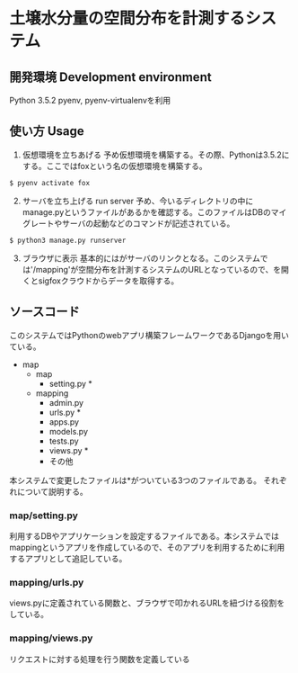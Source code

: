 # 土壌水分量の空間分布を計測するシステム

## 開発環境 Development environment
Python 3.5.2
pyenv, pyenv-virtualenvを利用

## 使い方 Usage

1. 仮想環境を立ちあげる
予め仮想環境を構築する。その際、Pythonは3.5.2にする。ここではfoxという名の仮想環境を構築する。

```
$ pyenv activate fox 
```

2. サーバを立ち上げる run server
予め、今いるディレクトリの中にmanage.pyというファイルがあるかを確認する。このファイルはDBのマイグレートやサーバの起動などのコマンドが記述されている。

```
$ python3 manage.py runserver
```

3. ブラウザに表示
基本的には[](http://127.0.0.1:8000/)がサーバのリンクとなる。このシステムでは'/mapping'が空間分布を計測するシステムのURLとなっているので、[](http://127.0.0.1:8000/mapping)を開くとsigfoxクラウドからデータを取得する。

## ソースコード
このシステムではPythonのwebアプリ構築フレームワークであるDjangoを用いている。

- map
    - map
        - setting.py *
    - mapping
        - admin.py
        - urls.py *
        - apps.py
        - models.py
        - tests.py 
        - views.py *
        - その他

本システムで変更したファイルは*がついている3つのファイルである。
それぞれについて説明する。

### map/setting.py
利用するDBやアプリケーションを設定するファイルである。本システムではmappingというアプリを作成しているので、そのアプリを利用するために利用するアプリとして追記している。

### mapping/urls.py
views.pyに定義されている関数と、ブラウザで叩かれるURLを紐づける役割をしている。

### mapping/views.py
リクエストに対する処理を行う関数を定義している